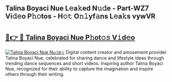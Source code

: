 ## Talina Boyaci Nue L𝚎a𝚔ed N𝚞𝚍e - Part-WZ7 Vi𝚍𝚎o P𝚑𝚘tos - H𝚘𝚝 O𝚗𝚕yf𝚊ns L𝚎a𝚔s vywVR

# <h2><a href="http://kf7qsp8.oniu.top/?m=Talina+Boyaci+Nue">🔗👉 🔴 Talina Boyaci Nue P𝚑ot𝚘𝚜 V𝚒d𝚎o</a></h2>

[![Talina Boyaci Nue Nu𝚍e𝚜](https://i.imgur.com/0qMVB7G.gif)](http://kf7qsp8.oniu.top/?m=Talina+Boyaci+Nue)
Digital content creator and amusement provider Talina Boyaci Nue, celebrated for sharing dance and lifestyle ideas through trending dance sequences and short videos. Inspiring author Talina Boyaci Nue, recognized for their ability to capture the imagination and inspire others through their writing.  

